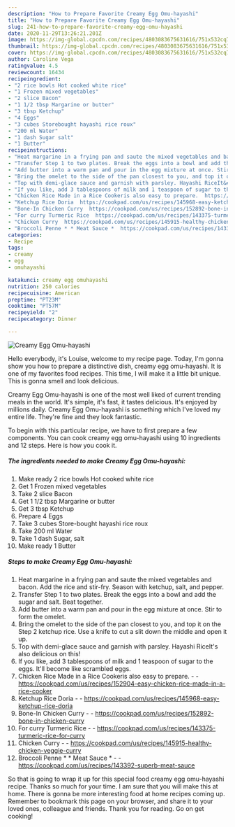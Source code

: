 ```yaml
---
description: "How to Prepare Favorite Creamy Egg Omu-hayashi"
title: "How to Prepare Favorite Creamy Egg Omu-hayashi"
slug: 241-how-to-prepare-favorite-creamy-egg-omu-hayashi
date: 2020-11-29T13:26:21.201Z
image: https://img-global.cpcdn.com/recipes/4803083675631616/751x532cq70/creamy-egg-omu-hayashi-recipe-main-photo.jpg
thumbnail: https://img-global.cpcdn.com/recipes/4803083675631616/751x532cq70/creamy-egg-omu-hayashi-recipe-main-photo.jpg
cover: https://img-global.cpcdn.com/recipes/4803083675631616/751x532cq70/creamy-egg-omu-hayashi-recipe-main-photo.jpg
author: Caroline Vega
ratingvalue: 4.5
reviewcount: 16434
recipeingredient:
- "2 rice bowls Hot cooked white rice"
- "1 Frozen mixed vegetables"
- "2 slice Bacon"
- "1 1/2 tbsp Margarine or butter"
- "3 tbsp Ketchup"
- "4 Eggs"
- "3 cubes Storebought hayashi rice roux"
- "200 ml Water"
- "1 dash Sugar salt"
- "1 Butter"
recipeinstructions:
- "Heat margarine in a frying pan and saute the mixed vegetables and bacon. Add the rice and stir-fry. Season with ketchup, salt, and pepper."
- "Transfer Step 1 to two plates. Break the eggs into a bowl and add the sugar and salt. Beat together."
- "Add butter into a warm pan and pour in the egg mixture at once. Stir to form the omelet."
- "Bring the omelet to the side of the pan closest to you, and top it on the Step 2 ketchup rice. Use a knife to cut a slit down the middle and open it up."
- "Top with demi-glace sauce and garnish with parsley. Hayashi RiceIt&#39;s also delicious on this!"
- "If you like, add 3 tablespoons of milk and 1 teaspoon of sugar to the eggs. It&#39;ll become like scrambled eggs."
- "Chicken Rice Made in a Rice Cookeris also easy to prepare.  https://cookpad.com/us/recipes/152904-easy-chicken-rice-made-in-a-rice-cooker"
- "Ketchup Rice Doria  https://cookpad.com/us/recipes/145968-easy-ketchup-rice-doria"
- "Bone-In Chicken Curry  https://cookpad.com/us/recipes/152892-bone-in-chicken-curry"
- "For curry Turmeric Rice  https://cookpad.com/us/recipes/143375-turmeric-rice-for-curry"
- "Chicken Curry  https://cookpad.com/us/recipes/145915-healthy-chicken-veggie-curry"
- "Broccoli Penne * * Meat Sauce *  https://cookpad.com/us/recipes/143392-superb-meat-sauce"
categories:
- Recipe
tags:
- creamy
- egg
- omuhayashi

katakunci: creamy egg omuhayashi 
nutrition: 250 calories
recipecuisine: American
preptime: "PT23M"
cooktime: "PT57M"
recipeyield: "2"
recipecategory: Dinner

---
```



![Creamy Egg Omu-hayashi](https://img-global.cpcdn.com/recipes/4803083675631616/751x532cq70/creamy-egg-omu-hayashi-recipe-main-photo.jpg)

Hello everybody, it's Louise, welcome to my recipe page. Today, I'm gonna show you how to prepare a distinctive dish, creamy egg omu-hayashi. It is one of my favorites food recipes. This time, I will make it a little bit unique. This is gonna smell and look delicious.

Creamy Egg Omu-hayashi is one of the most well liked of current trending meals in the world. It's simple, it's fast, it tastes delicious. It's enjoyed by millions daily. Creamy Egg Omu-hayashi is something which I've loved my entire life. They're fine and they look fantastic.




To begin with this particular recipe, we have to first prepare a few components. You can cook creamy egg omu-hayashi using 10 ingredients and 12 steps. Here is how you cook it.

<!--inarticleads1-->

##### The ingredients needed to make Creamy Egg Omu-hayashi:

1. Make ready 2 rice bowls Hot cooked white rice
1. Get 1 Frozen mixed vegetables
1. Take 2 slice Bacon
1. Get 1 1/2 tbsp Margarine or butter
1. Get 3 tbsp Ketchup
1. Prepare 4 Eggs
1. Take 3 cubes Store-bought hayashi rice roux
1. Take 200 ml Water
1. Take 1 dash Sugar, salt
1. Make ready 1 Butter




<!--inarticleads2-->

##### Steps to make Creamy Egg Omu-hayashi:

1. Heat margarine in a frying pan and saute the mixed vegetables and bacon. Add the rice and stir-fry. Season with ketchup, salt, and pepper.
1. Transfer Step 1 to two plates. Break the eggs into a bowl and add the sugar and salt. Beat together.
1. Add butter into a warm pan and pour in the egg mixture at once. Stir to form the omelet.
1. Bring the omelet to the side of the pan closest to you, and top it on the Step 2 ketchup rice. Use a knife to cut a slit down the middle and open it up.
1. Top with demi-glace sauce and garnish with parsley. Hayashi RiceIt&#39;s also delicious on this!
1. If you like, add 3 tablespoons of milk and 1 teaspoon of sugar to the eggs. It&#39;ll become like scrambled eggs.
1. Chicken Rice Made in a Rice Cookeris also easy to prepare. -  - https://cookpad.com/us/recipes/152904-easy-chicken-rice-made-in-a-rice-cooker
1. Ketchup Rice Doria -  - https://cookpad.com/us/recipes/145968-easy-ketchup-rice-doria
1. Bone-In Chicken Curry -  - https://cookpad.com/us/recipes/152892-bone-in-chicken-curry
1. For curry Turmeric Rice -  - https://cookpad.com/us/recipes/143375-turmeric-rice-for-curry
1. Chicken Curry -  - https://cookpad.com/us/recipes/145915-healthy-chicken-veggie-curry
1. Broccoli Penne * * Meat Sauce * -  - https://cookpad.com/us/recipes/143392-superb-meat-sauce




So that is going to wrap it up for this special food creamy egg omu-hayashi recipe. Thanks so much for your time. I am sure that you will make this at home. There is gonna be more interesting food at home recipes coming up. Remember to bookmark this page on your browser, and share it to your loved ones, colleague and friends. Thank you for reading. Go on get cooking!
